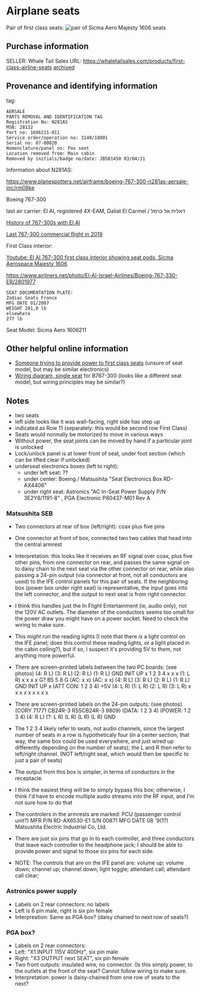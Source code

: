 # Airplane seats

Pair of first class seats:
![pair of Sicma Aero Majesty 1606 seats](https://web.archive.org/web/20230204035608/https://cdn.shopify.com/s/files/1/0549/4924/9221/products/7ddae964-57fa-4efe-aad2-4c080b0e1153_590x.jpg?v=1659049286)

## Purchase information
SELLER: Whale Tail Sales
URL: https://whaletailsales.com/products/first-class-airline-seats [archived](https://web.archive.org/web/20221006153542/https://whaletailsales.com/products/first-class-airline-seats)

## Provenance and identifying information
tag:

```
AERSALE
PARTS REMOVAL AND IDENTIFICATION TAG
Registration No: N281AS
MSN: 28132
Part no: 1606211-011
Service order/operation no: 3140/18001
Serial no: 07-00020
Nomenclature/panel no: Pax seat
Location removed from: Main cabin
Removed by initials/badge no/date: JB501450 03/04/21
```
Information about N281AS:

https://www.planespotters.net/airframe/boeing-767-300-n281as-aersale-inc/rm08ke

Boeing 767-300

last air carrier: El Al, registered 4X-EAM, Daliat El Carmel / דאלית אל כרמל

[History of 767-300s with El Al](https://www.israelairlinemuseum.org/el-al-fleet/el-al-fleet-historic/el-al-fleet-historic-boeing-767-300s/)

[Last 767-300 commercial flight in 2019](https://web.archive.org/web/20190209181344/https://worldairlinenews.com/2019/02/09/el-al-retires-the-last-boeing-767-300/)

First Class interior:

[Youtube: El Al 767-300 first class interior showing seat pods, Sicma Aerospace Majesty 1606](https://youtube.com/clip/Ugkx5eTNODJqJsnFVsUAPTpRQkua3Jl5rEdc)

https://www.airliners.net/photo/El-Al-Israel-Airlines/Boeing-767-330-ER/2801977


```
SEAT DOCUMENTATION PLATE:
Zodiac Seats France
MFG DATE 01/2007
WEIGHT 281,0 lb
elsewhere
277 lb
```

Seat Model: Sicma Aero 1606211

## Other helpful online information

* [Someone trying to provide power to first class seats](https://www.reddit.com/r/arduino/comments/f3k6qs/first_class_airplane_seat_project_help/) (unsure of seat model, but may be similar electronics)
* [Wiring diagram, single seat](https://wingdesign.com/wp-content/uploads/2016/06/25-26-38-TESTO-PART-2-.pdf) for B767-300 (looks like a different seat model, but wiring principles may be similar?)

## Notes
* two seats
* left side looks like it was wall-facing, right side has step up
* indicated as Row 11 (separately: this would be second row First Class)
* Seats would normally be motorized to move in various ways
* Without power, the seat joints can be moved by hand if a particular joint is unlocked
* Lock/unlock panel is at lower front of seat, under foot section (which can be lifted clear if unlocked)
* underseat electronics boxes (left to right):
  * under left seat: ??
  * under center: Boeing / Matsushita "Seat Electronics Box RD-AX4406"
  * under right seat: Astronics "AC In-Seat Power Supply P/N 3E2Y8/1191-8" , PGA Electronic P80437-M01 Rev A

### Matsushita SEB
* Two connectors at rear of box (left/right): coax plus five pins
* One connector at front of box, connected two two cables that head into the central armrest
* Interpretation: this looks like it receives an RF signal over coax, plus five other pins, from one connector on rear, and passes the same signal on to daisy chain to the next seat via the other connector on rear, while also passing a 24-pin output (via connector at front, not all conductors are used) to the IFE control panels for this pair of seats. If the neighboring box (power box under right seat) is representative, the input goes into the left connector, and the output to next seat is from right connector.
* I think this handles just the In Flight Entertainment (ie, audio only), not the 120V AC outlets. The diameter of the conductors seems too small for the power draw you might have on a power socket. Need to check the wiring to make sure.
* This *might* run the reading lights (I note that there *is* a light control on the IFE panel; does this control these reading lights, or a light placed in the cabin ceiling?), but if so, I suspect it's providing 5V to them, not anything more powerful.
* There are screen-printed labels between the two PC boards: (see photos)
(4: R L) (3: R L) (2: R L) (1: R L) GND INIT UP x 1 2 3 4 x x x (1: L R) x x x x G? B5 5 8 G (AC: x x) (AC: x x)
(4: R L) (3: R L) (2: R L) (1: R L) GND INIT UP x (ATT CON: 1 2 3 4) +5V (4: L R) (1: L R) (2: L R) (3: L R) x x x x x x x x x
* There are screen-printed labels on the 24-pin outputs: (see photos)(CORY 71771 CB24R-3 R5SCB24R-3 9809)
(DATA: 1 2 3 4) (POWER: 1 2 3 4) (4: R L) (?: L R) (L R) (L R) (L R) GND
* The 1 2 3 4 likely refer to seats, not audio channels, since the largest number of seats in a row is hypotheticaly four (in a center section; that way, the same box could be used everywhere, and just wired up differently depending on the number of seats); the L and R then refer to left/right channel. (NOT left/right seat, which would then be specific to just a pair of seats)

* The output from this box is simpler, in terms of conductors in the receptacle. 
* I think the easiest thing will be to simply bypass this box; otherwise, I think I'd have to encode multiple audio streams into the RF input, and I'm not sure how to do that
* The controlers in the armrests are marked: PCU (passenger control unit?) MFR P/N RD-AX6530-E1 S/N 00871 MFG DATE 08 '9(1?) Matsushita Electric Industrial Co, Ltd.
* There are just six pins that go in to each controller, and three conductors that leave each controller to the headphone jack; I should be able to provide power and signal to those six pins for each side.

* NOTE: The controls that are on the IFE panel are: volume up; volume down; channel up; channel down; light toggle; attendant call; attendant call clear;

### Astronics power supply

* Labels on 2 rear connectors: no labels
* Left is 6 pin male, right is six pin female
* Interpreation: Same as PGA box? (daisy chained to next row of seats?)

### PGA box?

* Labels on 2 rear connectors:
* Left: "X1 INPUT 115V 400Hz", six pin male 
* Right: "X3 OUTPUT next SEAT", six pin female
* Two front outputs: insulated wire, no connector. (Is this simply power, to the outlets at the front of the seat? Cannot follow wiring to make sure.
* Interpretation: power is daisy-chained from one row of seats to the next?
